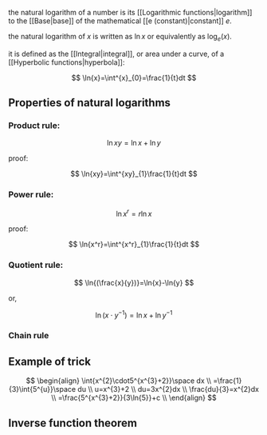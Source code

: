 the natural logarithm of a number is its [[Logarithmic functions|logarithm]] to the [[Base|base]] of the mathematical [[e (constant)|constant]] $e$.

the natural logarithm of $x$ is written as $\ln x$ or equivalently as $\log_{e}(x)$.

it is defined as the [[Integral|integral]], or area under a curve, of a [[Hyperbolic functions|hyperbola]]:

$$
\ln{x}=\int^{x}_{0}=\frac{1}{t}dt
$$
## Properties of natural logarithms

### Product rule:

$$
\ln{xy}=\ln{x}+\ln{y}
$$

proof:

$$
\ln{xy}=\int^{xy}_{1}\frac{1}{t}dt
$$

### Power rule:

$$
\ln{x^r}=r\ln{x}
$$

proof:

$$
\ln{x^r}=\int^{x^r}_{1}\frac{1}{t}dt
$$

### Quotient rule:

$$
\ln{(\frac{x}{y})}=\ln{x}-\ln{y}
$$

or,

$$
\ln{(x\cdot y^{-1})}=\ln{x}+\ln{y^{-1}}
$$

### Chain rule


## Example of trick

$$
\begin{align}
\int{x^{2}\cdot5^{x^{3}+2}}\space dx \\
=\frac{1}{3}\int{5^{u}}\space du \\
u=x^{3}+2 \\
du=3x^{2}dx \\
\frac{du}{3}=x^{2}dx \\
=\frac{5^{x^{3}+2}}{3\ln{5}}+c \\
\end{align}
$$

## Inverse function theorem
